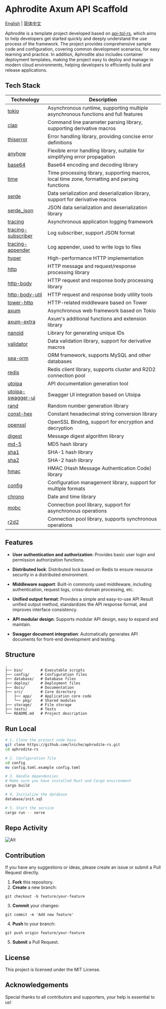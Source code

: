 # Aphrodite Axum API Scaffold

[English](README.md) | [简体中文](README-zh.md)

Aphrodite is a template project developed based on [api-tpl-rs](https://github.com/shenghui0779/yiirs), which aims to help developers get started quickly and deeply understand the use process of the framework. The project provides comprehensive sample code and configuration, covering common development scenarios, for easy learning and practice. In addition, Aphrodite also includes container deployment templates, making the project easy to deploy and manage in modern cloud environments, helping developers to efficiently build and release applications.

## Tech Stack

| Technology                                                      | Description                                                                                   |
| --------------------------------------------------------------- | --------------------------------------------------------------------------------------------- |
| [tokio](https://github.com/tokio-rs/tokio)                      | Asynchronous runtime, supporting multiple asynchronous functions and full features            |
| [clap](https://github.com/clap-rs/clap)                         | Command line parameter parsing library, supporting derivative macros                          |
| [thiserror](https://github.com/dtolnay/thiserror)               | Error handling library, providing concise error definitions                                   |
| [anyhow](https://github.com/dtolnay/anyhow)                     | Flexible error handling library, suitable for simplifying error propagation                   |
| [base64](https://crates.io/crates/base64)                       | Base64 encoding and decoding library                                                          |
| [time](https://crates.io/crates/time)                           | Time processing library, supporting macros, local time zone, formatting and parsing functions |
| [serde](https://serde.rs/)                                      | Data serialization and deserialization library, support for derivative macros                 |
| [serde_json](https://crates.io/crates/serde_json)               | JSON data serialization and deserialization library                                           |
| [tracing](https://github.com/tokio-rs/tracing)                  | Asynchronous application logging framework                                                    |
| [tracing-subscriber](https://github.com/tokio-rs/tracing)       | Log subscriber, support JSON format                                                           |
| [tracing-appender](https://crates.io/crates/tracing-appender)   | Log appender, used to write logs to files                                                     |
| [hyper](https://github.com/hyperium/hyper)                      | High-performance HTTP implementation                                                          |
| [http](https://crates.io/crates/http)                           | HTTP message and request/response processing library                                          |
| [http-body](https://crates.io/crates/http-body)                 | HTTP request and response body processing library                                             |
| [http-body-util](https://crates.io/crates/http-body-util)       | HTTP request and response body utility tools                                                  |
| [tower-http](https://github.com/tower-rs/tower-http)            | HTTP-related middleware based on Tower                                                        |
| [axum](https://github.com/tokio-rs/axum)                        | Asynchronous web framework based on Tokio                                                     |
| [axum-extra](https://crates.io/crates/axum-extra)               | Axum's additional functions and extension library                                             |
| [nanoid](https://crates.io/crates/nanoid)                       | Library for generating unique IDs                                                             |
| [validator](https://github.com/Keats/validator)                 | Data validation library, support for derivative macros                                        |
| [sea-orm](https://github.com/SeaQL/sea-orm)                     | ORM framework, supports MySQL and other databases                                             |
| [redis](https://github.com/redis/redis-rs)                      | Redis client library, supports cluster and R2D2 connection pool                               |
| [utoipa](https://github.com/utahta/utoipa)                      | API documentation generation tool                                                             |
| [utoipa-swagger-ui](https://crates.io/crates/utoipa-swagger-ui) | Swagger UI integration based on Utoipa                                                        |
| [rand](https://crates.io/crates/rand)                           | Random number generation library                                                              |
| [const-hex](https://crates.io/crates/const-hex)                 | Constant hexadecimal string conversion library                                                |
| [openssl](https://crates.io/crates/openssl)                     | OpenSSL Binding, support for encryption and decryption                                        |
| [digest](https://crates.io/crates/digest)                       | Message digest algorithm library                                                              |
| [md-5](https://crates.io/crates/md5)                            | MD5 hash library                                                                              |
| [sha1](https://crates.io/crates/sha1)                           | SHA-1 hash library                                                                            |
| [sha2](https://crates.io/crates/sha2)                           | SHA-2 hash library                                                                            |
| [hmac](https://crates.io/crates/hmac)                           | HMAC (Hash Message Authentication Code) library                                               |
| [config](https://github.com/mehcode/config-rs)                  | Configuration management library, support for multiple formats                                |
| [chrono](https://crates.io/crates/chrono)                       | Date and time library                                                                         |
| [mobc](https://crates.io/crates/mobc)                           | Connection pool library, support for asynchronous operations                                  |
| [r2d2](https://crates.io/crates/r2d2)                           | Connection pool library, supports synchronous operations                                      |

## Features

- **User authentication and authorization**: Provides basic user login and permission authorization functions.

- **Distributed lock**: Distributed lock based on Redis to ensure resource security in a distributed environment.

- **Middleware support**: Built-in commonly used middleware, including authentication, request logs, cross-domain processing, etc.

- **Unified output format**: Provides a simple and easy-to-use API Result unified output method, standardizes the API response format, and improves interface consistency.

- **API modular design**: Supports modular API design, easy to expand and maintain.

- **Swagger document integration**: Automatically generates API documents for front-end development and testing.

## Structure

```
.
├── bin/        # Executable scripts
├── config/     # Configuration files
├── database/   # Database files
├── deploy/     # Deployment files
├── docs/       # Documentation
├── src/        # Core directory
│   ├── app/    # Application core code
│   └── pkg/    # Shared modules
├── storage/    # File storage
├── tests/      # Tests
└── README.md   # Project description
```

## Run Local

```bash
# 1. Clone the project code base
git clone https://github.com/lniche/aphrodite-rs.git
cd aphrodite-rs

# 2. Configuration file
cd config
mv config.toml.example config.toml

# 3. Handle dependencies
# Make sure you have installed Rust and Cargo environment
cargo build

# 4. Initialize the database
database/init.sql

# 5. Start the service
cargo run -- serve
```

## Repo Activity

![Alt](https://repobeats.axiom.co/api/embed/7d3f9b2c6f3ee0be57460b614334ff2739f36b92.svg "Repobeats analytics image")

## Contribution

If you have any suggestions or ideas, please create an issue or submit a Pull Request directly.

1. **Fork** this repository.
2. **Create** a new branch: 
```
git checkout -b feature/your-feature
```
3. **Commit** your changes: 
```
git commit -m 'Add new feature'
```
4. **Push** to your branch: 
```
git push origin feature/your-feature
```
5. **Submit** a Pull Request.

## License

This project is licensed under the MIT License.

## Acknowledgements

Special thanks to all contributors and supporters, your help is essential to us!
